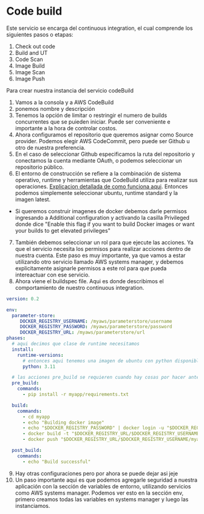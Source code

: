 # Code build

Este servicio se encarga del continuous integration, el cual comprende los siguientes pasos o etapas:

1. Check out code
2. Build and UT
3. Code Scan
4. Image Build
5. Image Scan
6. Image Push


Para crear nuestra instancia del servicio codeBuild 

1. Vamos a la consola y a AWS CodeBuild
2. ponemos nombre y descripción
3. Tenemos la opción de limitar o restringir el numero de builds concurrentes que se puieden iniciar. Puede ser conveniente e importante a la hora de controlar costos.
4. Ahora configuramos el repositorio que queremos asignar como Source provider. Podemos elegir AWS CodeCommit, pero puede ser Github u otro de nuestra preferencia.
5. En el caso de seleccionar Github especificamos la ruta del repositorio y conectamos la cuenta mediante OAuth, o podemos seleccionar un repositorio público.
6. El entorno de construcción se refiere a la combinación de sistema operativo, runtime y herramientas que CodeBuild utiliza para realizar sus operaciones. [Explicacion detallada de como funciona aqui](https://docs.aws.amazon.com/codebuild/latest/userguide/concepts.html#concepts-how-it-works). Entonces podemos simplemente seleccionar ubuntu, runtime standard y la imagen latest.
- Si queremos construir imagenes de docker debemos darle permisos ingresando a Additional configuration y activando la casilla Privileged donde dice "Enable this flag if you want to build Docker images or want your builds to get elevated privileges"
7. También debemos seleccionar un rol para que ejecute las acciones. Ya que el servicio necesita los permisos para realizar acciones dentro de nuestra cuenta. Este paso es muy importante, ya que vamos a estar utilizando otro servicio llamado AWS systems manager, y debemos explicitamente asignarle permisos a este rol para que pueda intereactuar con ese servicio.
8. Ahora viene el buildspec file. Aqui es donde describimos el comportamiento de nuestro continuous integration.

```yaml
version: 0.2

env:
  parameter-store:
     DOCKER_REGISTRY_USERNAME: /myaws/parameterstore/username 
     DOCKER_REGISTRY_PASSWORD: /myaws/parameterstore/password
     DOCKER_REGISTRY_URL: /myaws/parameterstore/url 
phases:
  # aqui decimos que clase de runtime necesitamos
  install:
    runtime-versions:
      # entonces aqui tenemos una imagen de ubuntu con python disponible, dado que nuestro ejemplo es una app simple de flask 
      python: 3.11

  # las acciones pre_build se requieren cuando hay cosas por hacer antes de contruir la aplicación, por ejemplo instalar las dependencias
  pre_build:
    commands:
      - pip install -r myapp/requirements.txt

  build:
    commands:
      - cd myapp
      - echo "Building docker image"
      - echo "$DOCKER_REGISTRY_PASSWORD" | docker login -u "$DOCKER_REGISTRY_USERNAME" --password-stdin "$DOCKER_REGISTRY_URL"
      - docker build -t "$DOCKER_REGISTRY_URL/$DOCKER_REGISTRY_USERNAME/myawsomeapp:latest" .
      - docker push "$DOCKER_REGISTRY_URL/$DOCKER_REGISTRY_USERNAME/myawsomeapp:latest"

  post_build:
    commands:
      - echo "Build successful"

```
9. Hay otras configuraciones pero por ahora se puede dejar asi jeje
10. Un paso importante aqui es que podemos agregarle seguridad a nuestra aplicación con la sección de variables de entorno, utilizando servicios como AWS systems manager. Podemos ver esto en la sección env, primero creamos todas las variables en systems manager y luego las instanciamos.
